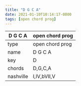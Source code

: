 ```yaml
---
title: "D G C A"
date: 2021-01-10T10:14:17-0800
tags: [open chord prog]
---
```


|D G C A|open chord prog|
|---|---|
|type|open chord prog|
|name|D G C A|
|key|D|
|chords|D,G,C,A|
|nashville|I,IV,bVII,V|
